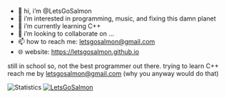 - 👋 hi, i’m @LetsGoSalmon
- 👀 i’m interested in programming, music, and fixing this damn planet
- 🌱 i’m currently learning C++
- 💞️ i’m looking to collaborate on ...
- 📫 how to reach me: letsgosalmon@gmail.com
- 🌐 website: https://letsgosalmon.github.io

still in school so, not the best programmer out there.
trying to learn C++
reach me by letsgosalmon@gmail.com (why you anyway would do that)

![Statistics](https://github-readme-stats.vercel.app/api?username=LetsGoSalmon&show_icons=true&bg_color=DEG,fa9372,e67097&title_color=fff&text_color=fff)
[![LetsGoSalmon](https://github-readme-stats.vercel.app/api/pin/?username=LetsGoSalmon&repo=LetsGoSalmon&bg_color=DEG,fa9372,e67097&title_color=fff&text_color=fff)](https://github.com/LetsGoSalmon/LetsGoSalmon)

<!---
LetsGoSalmon/LetsGoSalmon is a ✨ special ✨ repository because its `README.md` (this file) appears on your GitHub profile.
You can click the Preview link to take a look at your changes.
--->
